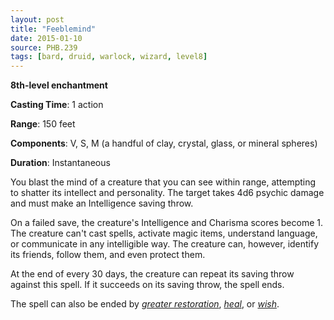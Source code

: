 ```yaml
---
layout: post
title: "Feeblemind"
date: 2015-01-10
source: PHB.239
tags: [bard, druid, warlock, wizard, level8]
---
```


**8th-level enchantment**

**Casting Time**: 1 action

**Range**: 150 feet

**Components**: V, S, M (a handful of clay, crystal, glass, or mineral spheres)

**Duration**: Instantaneous

You blast the mind of a creature that you can see within range, attempting to shatter its intellect and personality. The target takes 4d6 psychic damage and must make an Intelligence saving throw.

On a failed save, the creature's Intelligence and Charisma scores become 1. The creature can't cast spells, activate magic items, understand language, or communicate in any intelligible way. The creature can, however, identify its friends, follow them, and even protect them.

At the end of every 30 days, the creature can repeat its saving throw against this spell. If it succeeds on its saving throw, the spell ends.

The spell can also be ended by _[greater restoration](greater-restoration/ "greater restoration (lvl 5)")_, _[heal](heal/ "heal (lvl 6)")_, or _[wish](wish/ "wish (lvl 9)")_.

